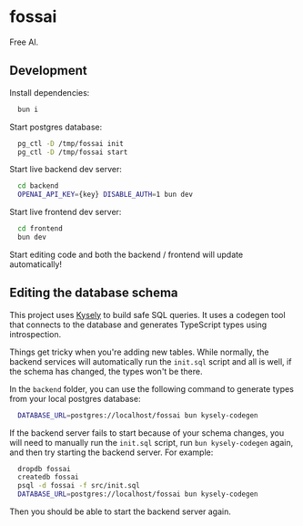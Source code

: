 # fossai

Free AI.

## Development

Install dependencies:

```sh
  bun i
```

Start postgres database:

```sh
  pg_ctl -D /tmp/fossai init
  pg_ctl -D /tmp/fossai start
```

Start live backend dev server:

```sh
  cd backend
  OPENAI_API_KEY={key} DISABLE_AUTH=1 bun dev
```

Start live frontend dev server:


```sh
  cd frontend
  bun dev
```

Start editing code and both the backend / frontend will update automatically!

## Editing the database schema

This project uses [Kysely](https://kysely.dev/) to build safe SQL queries. It
uses a codegen tool that connects to the database and generates TypeScript
types using introspection.

Things get tricky when you're adding new tables. While normally, the backend
services will automatically run the `init.sql` script and all is well, if the
schema has changed, the types won't be there.

In the `backend` folder, you can use the following command to generate types
from your local postgres database:

```sh
  DATABASE_URL=postgres://localhost/fossai bun kysely-codegen
```

If the backend server fails to start because of your schema changes, you will
need to manually run the `init.sql` script, run `bun kysely-codegen` again, and
then try starting the backend server. For example:

```sh
  dropdb fossai
  createdb fossai
  psql -d fossai -f src/init.sql
  DATABASE_URL=postgres://localhost/fossai bun kysely-codegen
```

Then you should be able to start the backend server again.
